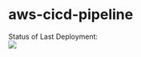 # aws-cicd-pipeline

Status of Last Deployment:<br>
<img src="https://github.com/sibalex/aws-cicd-pipeline/workflows/CI-CD-AWS-S3-ElasticBeanstalk-Pipeline/badge.svg?branch=master"><br>
